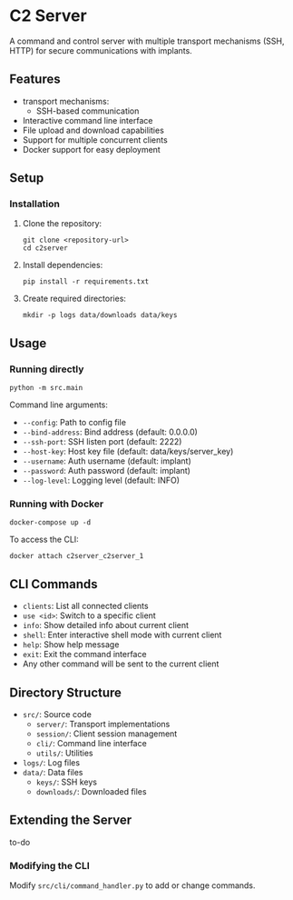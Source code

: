 # C2 Server

A command and control server with multiple transport mechanisms (SSH, HTTP) for secure communications with implants.

## Features

- transport mechanisms:
  - SSH-based communication
- Interactive command line interface
- File upload and download capabilities
- Support for multiple concurrent clients
- Docker support for easy deployment

## Setup


### Installation

1. Clone the repository:
   ```
   git clone <repository-url>
   cd c2server
   ```

2. Install dependencies:
   ```
   pip install -r requirements.txt
   ```

3. Create required directories:
   ```
   mkdir -p logs data/downloads data/keys
   ```

## Usage

### Running directly

```
python -m src.main
```

Command line arguments:
- `--config`: Path to config file
- `--bind-address`: Bind address (default: 0.0.0.0)
- `--ssh-port`: SSH listen port (default: 2222)
- `--host-key`: Host key file (default: data/keys/server_key)
- `--username`: Auth username (default: implant)
- `--password`: Auth password (default: implant)
- `--log-level`: Logging level (default: INFO)

### Running with Docker

```
docker-compose up -d
```

To access the CLI:
```
docker attach c2server_c2server_1
```

## CLI Commands

- `clients`: List all connected clients
- `use <id>`: Switch to a specific client
- `info`: Show detailed info about current client
- `shell`: Enter interactive shell mode with current client
- `help`: Show help message
- `exit`: Exit the command interface
- Any other command will be sent to the current client

## Directory Structure

- `src/`: Source code
  - `server/`: Transport implementations
  - `session/`: Client session management
  - `cli/`: Command line interface
  - `utils/`: Utilities
- `logs/`: Log files
- `data/`: Data files
  - `keys/`: SSH keys
  - `downloads/`: Downloaded files

## Extending the Server

to-do

### Modifying the CLI

Modify `src/cli/command_handler.py` to add or change commands.
